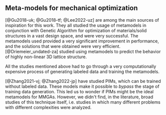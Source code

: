 ## Meta-models for mechanical optimization

[@Gu2018-uk; @Gu2018-tf; @Lee2022-uz] are among the main sources of inspiration
for this work. They all studied the usage of metamodels in conjunction with
Genetic Algorithm for optimization of materials/solid structures in a vast
design space, and were very successful. The metamodels used provided a very
significant improvement in performance, and the solutions that were obtained
were very efficient. [@Driemeier_undated-za] studied using metamodels to predict
the behavior of highly non-linear 3D lattice structure.

All the studies mentioned above had to go through a very computationally
expensive process of generating labeled data and training the metamodels.

[@Zhang2021-vj; @Zhang2022-jp] have studied PIMs, which can be trained without labeled data. These models make it possible to *bypass* the stage of training data generation. This led us to wonder if PIMs might be the ideal metamodels for MMGAs. However, we didn't find, in the literature, broad studies of this technique itself, i.e. studies in which many different problems with different complexities were analyzed.